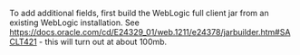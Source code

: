 To add additional fields, first build the WebLogic full client jar from an existing WebLogic installation. See https://docs.oracle.com/cd/E24329_01/web.1211/e24378/jarbuilder.htm#SACLT421 - this will turn out at about 100mb.


